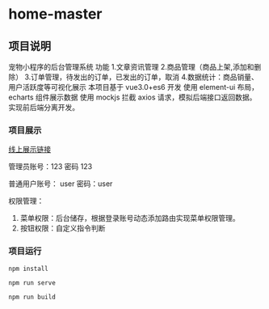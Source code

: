 # home-master

## 项目说明
宠物小程序的后台管理系统
功能
1.文章资讯管理
2.商品管理（商品上架,添加和删除）
3.订单管理，待发出的订单，已发出的订单，取消
4.数据统计：商品销量、用户活跃度等可视化展示
本项目基于 vue3.0+es6 开发 使用 element-ui 布局，echarts 组件展示数据
使用 mockjs 拦截 axios 请求，模拟后端接口返回数据。实现前后端分离开发。

### 项目展示

[线上展示链接](http://47.113.195.79:9000)

管理员账号：123 密码 123

普通用户账号： user 密码：user

权限管理：
1. 菜单权限：后台储存，根据登录账号动态添加路由实现菜单权限管理。
2. 按钮权限：自定义指令判断
### 项目运行

```
npm install

npm run serve

npm run build

```
